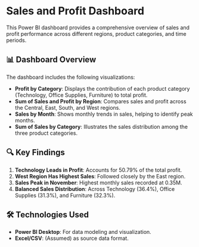 # Sales and Profit Dashboard

This Power BI dashboard provides a comprehensive overview of sales and profit performance across different regions, product categories, and time periods.

## 📊 Dashboard Overview

The dashboard includes the following visualizations:

- **Profit by Category**: Displays the contribution of each product category (Technology, Office Supplies, Furniture) to total profit.
- **Sum of Sales and Profit by Region**: Compares sales and profit across the Central, East, South, and West regions.
- **Sales by Month**: Shows monthly trends in sales, helping to identify peak months.
- **Sum of Sales by Category**: Illustrates the sales distribution among the three product categories.

## 🔍 Key Findings

1. **Technology Leads in Profit**: Accounts for 50.79% of the total profit.
2. **West Region Has Highest Sales**: Followed closely by the East region.
3. **Sales Peak in November**: Highest monthly sales recorded at 0.35M.
4. **Balanced Sales Distribution**: Across Technology (36.4%), Office Supplies (31.3%), and Furniture (32.3%).

## 🛠 Technologies Used

- **Power BI Desktop**: For data modeling and visualization.
- **Excel/CSV**: (Assumed) as source data format.


